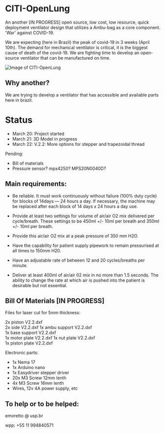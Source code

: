 # CITI-OpenLung
An another [IN PROGRESS] open source, low cost, low resource, quick deployment ventilator design that utilizes a Ambu-bag as a core component.  'War' against COVID-19.

We are expecting (here in Brazil) the peak of covid-19 in 3 weeks (April 10th). The demand for mechanical ventilator is critical, it is the biggest cause of death of the covid-19. We are fighting time to develop an open-source ventilator that can be manufactured on time.

![Image of CITI-OpenLung](https://github.com/emersonmoretto/CITI-OpenLung/blob/master/images/Screen%20Shot%202020-03-21%20at%2004.50.34.png)

## Why another?

We are trying to develop a ventilator that has accessible and available parts here in brazil.

# Status

- March 20: Project started
- March 21: 3D Model in progress 
- March 22: V.2.2: More options for stepper and trapezoidal thread

Pending:
- Bill of materials
- Pressure sensor? mpx4250? MPS20N0040D?


## Main requirements:

- Be reliable. It must work continuously without failure (100% duty cycle) for blocks of 14days — 24 hours a day. If necessary, the machine may be replaced after each block of 14 days x 24 hours a day use.

- Provide at least two settings for volume of air/air O2 mix delivered per cycle/breath. These settings to be 450ml +/- 10ml per breath and 350ml +/- 10ml per breath.

- Provide this air/air O2 mix at a peak pressure of 350 mm H2O.

- Have the capability for patient supply pipework to remain pressurised at all times to 150mm H20.

- Have an adjustable rate of between 12 and 20 cycles/breaths per minute.

- Deliver at least 400ml of air/air 02 mix in no more than 1.5 seconds. The ability to change the rate at which air is pushed into the patient is desirable but not essential.


## Bill Of Materials [IN PROGRESS]

Files for laser cut for 5mm thickness:

2x piston V2.2.dxf	
2x side V2.2.dxf
1x ambu support V2.2.dxf	
1x base support V2.2.dxf	
1x motor plate V2.2.dxf	
1x nut plate V2.2.dxf	
1x piston plate V2.2.dxf	

Electronic parts: 

- 1x Nema 17
- 1x Arduino nano
- 1x Easydriver stepper driver
- 20x M3 Screw 12mm lenth
- 4x M3 Screw 16mm lenth
- Wires, 12v 4A power supply, etc


## To help or to be helped:

emoretto @ usp.br

wpp: +55 11 994840571
